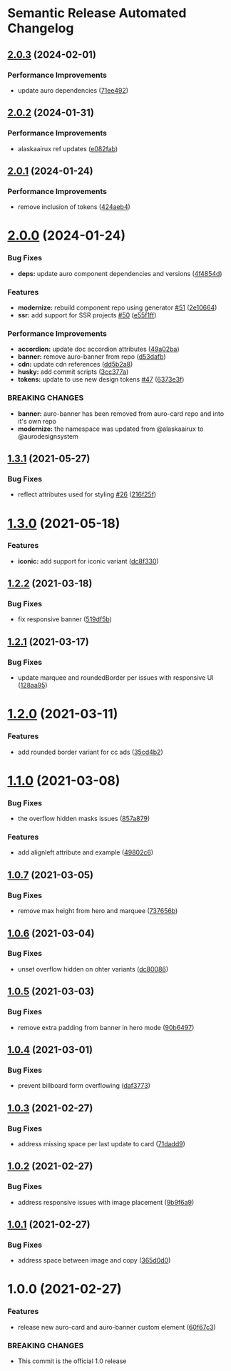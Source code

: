 # Semantic Release Automated Changelog

## [2.0.3](https://github.com/AlaskaAirlines/auro-card/compare/v2.0.2...v2.0.3) (2024-02-01)


### Performance Improvements

* update auro dependencies ([71ee492](https://github.com/AlaskaAirlines/auro-card/commit/71ee49290a5e1e438e0ddf554eb89931ccea4507))

## [2.0.2](https://github.com/AlaskaAirlines/auro-card/compare/v2.0.1...v2.0.2) (2024-01-31)


### Performance Improvements

* alaskaairux ref updates ([e082fab](https://github.com/AlaskaAirlines/auro-card/commit/e082fab92863bc011036095ef44bdb3a93220b41))

## [2.0.1](https://github.com/AlaskaAirlines/auro-card/compare/v2.0.0...v2.0.1) (2024-01-24)


### Performance Improvements

* remove inclusion of tokens ([424aeb4](https://github.com/AlaskaAirlines/auro-card/commit/424aeb483ee34283afbb0a4902c410879e8ddba6))

# [2.0.0](https://github.com/AlaskaAirlines/auro-card/compare/v1.3.1...v2.0.0) (2024-01-24)


### Bug Fixes

* **deps:** update auro component dependencies and versions ([4f4854d](https://github.com/AlaskaAirlines/auro-card/commit/4f4854d7366ccdeb780939e52eee3f23bfb10508))


### Features

* **modernize:** rebuild component repo using generator [#51](https://github.com/AlaskaAirlines/auro-card/issues/51) ([2e10664](https://github.com/AlaskaAirlines/auro-card/commit/2e1066404354fed6424c1c43092cc68f72bbbe44))
* **ssr:** add support for SSR projects [#50](https://github.com/AlaskaAirlines/auro-card/issues/50) ([e55f1ff](https://github.com/AlaskaAirlines/auro-card/commit/e55f1ff966f24376c5366d72215844023af37575))


### Performance Improvements

* **accordion:** update doc accordion attributes ([49a02ba](https://github.com/AlaskaAirlines/auro-card/commit/49a02baf6b176de76283d64a366efe38463c7049))
* **banner:** remove auro-banner from repo ([d53dafb](https://github.com/AlaskaAirlines/auro-card/commit/d53dafb89a1afb8d2d79007b9eb37ad92b32fe1e))
* **cdn:** update cdn references ([dd5b2a8](https://github.com/AlaskaAirlines/auro-card/commit/dd5b2a8b38687dd5de1efb8e443900c5cc992a6e))
* **husky:** add commit scripts ([3cc377a](https://github.com/AlaskaAirlines/auro-card/commit/3cc377ab9a8a4f9218bc8d270cef4ba483d69d90))
* **tokens:** update to use new design tokens [#47](https://github.com/AlaskaAirlines/auro-card/issues/47) ([6373e3f](https://github.com/AlaskaAirlines/auro-card/commit/6373e3f82e988c7cb1ba9b9dce884857cd58d16d))


### BREAKING CHANGES

* **banner:** auro-banner has been removed from auro-card repo and into it's own repo
* **modernize:** the namespace was updated from @alaskaairux to @aurodesignsystem

## [1.3.1](https://github.com/AlaskaAirlines/auro-card/compare/v1.3.0...v1.3.1) (2021-05-27)


### Bug Fixes

* reflect attributes used for styling [#26](https://github.com/AlaskaAirlines/auro-card/issues/26) ([216f25f](https://github.com/AlaskaAirlines/auro-card/commit/216f25fdc3695671c58155817cd79d16ca07a342))

# [1.3.0](https://github.com/AlaskaAirlines/auro-card/compare/v1.2.2...v1.3.0) (2021-05-18)


### Features

* **iconic:** add support for iconic variant ([dc8f330](https://github.com/AlaskaAirlines/auro-card/commit/dc8f3307fb37cda4911815f5c331202e99660fb6))

## [1.2.2](https://github.com/AlaskaAirlines/auro-card/compare/v1.2.1...v1.2.2) (2021-03-18)


### Bug Fixes

* fix responsive banner ([519df5b](https://github.com/AlaskaAirlines/auro-card/commit/519df5b516a13b90385e4314eccae4144a60191c))

## [1.2.1](https://github.com/AlaskaAirlines/auro-card/compare/v1.2.0...v1.2.1) (2021-03-17)


### Bug Fixes

* update marquee and roundedBorder per issues with responsive UI ([128aa95](https://github.com/AlaskaAirlines/auro-card/commit/128aa95cdc3de60be63bc0242619017cac99cbc8))

# [1.2.0](https://github.com/AlaskaAirlines/auro-card/compare/v1.1.0...v1.2.0) (2021-03-11)


### Features

* add rounded border variant for cc ads ([35cd4b2](https://github.com/AlaskaAirlines/auro-card/commit/35cd4b24a7605474d568bfe9c1e6f8eed6fd3af1))

# [1.1.0](https://github.com/AlaskaAirlines/auro-card/compare/v1.0.7...v1.1.0) (2021-03-08)


### Bug Fixes

* the overflow hidden masks issues ([857a879](https://github.com/AlaskaAirlines/auro-card/commit/857a8796d0910eac61f6341a0be0e1e2c7d0e407))


### Features

* add alignleft attribute and example ([49802c6](https://github.com/AlaskaAirlines/auro-card/commit/49802c6c43b65290db38eb56b73f35eb4be7919e))

## [1.0.7](https://github.com/AlaskaAirlines/auro-card/compare/v1.0.6...v1.0.7) (2021-03-05)


### Bug Fixes

* remove max height from hero and marquee ([737656b](https://github.com/AlaskaAirlines/auro-card/commit/737656b2f2648d1c2cf6fe07f25b80d061344541))

## [1.0.6](https://github.com/AlaskaAirlines/auro-card/compare/v1.0.5...v1.0.6) (2021-03-04)


### Bug Fixes

* unset overflow hidden on ohter variants ([dc80086](https://github.com/AlaskaAirlines/auro-card/commit/dc80086d2a78fcbdc457fe8c3b649a4a863f53b3))

## [1.0.5](https://github.com/AlaskaAirlines/auro-card/compare/v1.0.4...v1.0.5) (2021-03-03)


### Bug Fixes

* remove extra padding from banner in hero mode ([90b6497](https://github.com/AlaskaAirlines/auro-card/commit/90b649768c2fa682a81fb71c19516004f87f8ec3))

## [1.0.4](https://github.com/AlaskaAirlines/auro-card/compare/v1.0.3...v1.0.4) (2021-03-01)


### Bug Fixes

* prevent billboard form overflowing ([daf3773](https://github.com/AlaskaAirlines/auro-card/commit/daf37731a3cfa58bdc17e8c1b3a4d20c8717d749))

## [1.0.3](https://github.com/AlaskaAirlines/auro-card/compare/v1.0.2...v1.0.3) (2021-02-27)


### Bug Fixes

* address missing space per last update to card ([71dadd9](https://github.com/AlaskaAirlines/auro-card/commit/71dadd9edf6198b3fa345e9ab6070328090fb4c8))

## [1.0.2](https://github.com/AlaskaAirlines/auro-card/compare/v1.0.1...v1.0.2) (2021-02-27)


### Bug Fixes

* address responsive issues with image placement ([9b9f6a9](https://github.com/AlaskaAirlines/auro-card/commit/9b9f6a9285943f8395960e0837fd4dddba06ff04))

## [1.0.1](https://github.com/AlaskaAirlines/auro-card/compare/v1.0.0...v1.0.1) (2021-02-27)


### Bug Fixes

* address space between image and copy ([365d0d0](https://github.com/AlaskaAirlines/auro-card/commit/365d0d0ba79616159f8a9bc04767e7c47c3bb613))

# 1.0.0 (2021-02-27)


### Features

* release new auro-card and auro-banner custom element ([60f67c3](https://github.com/AlaskaAirlines/auro-card/commit/60f67c3dc7e8fe4bc2df5ef6f81cb3f0ce0ae042))


### BREAKING CHANGES

* This commit is the official 1.0 release

